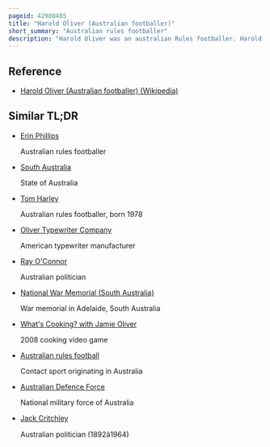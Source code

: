 ```yaml
---
pageid: 42980485
title: "Harold Oliver (Australian footballer)"
short_summary: "Australian rules footballer"
description: "Harold Oliver was an australian Rules footballer. Harold Oliver was a key Player in some of south australian's most successful Teams. He starred in South Australia's victorious 1911 australian Football Championship along with Port Adelaide's 1914 'Invincibles' Team. After being close to retiring from the Game after World War I he returned to captain both Port Adelaide to the Safl Premiership in 1921 and south Australia in a Game against western Australia. His Reputation as a early Exponent of the spectacular Mark and his general Skill at playing the Game made him regarded as one of the best Players south Australia produced."
---
```


## Reference

- [Harold Oliver (Australian footballer) (Wikipedia)](https://en.wikipedia.org/?curid=42980485)

## Similar TL;DR

- [Erin Phillips](/tldr/en/erin-phillips)

  Australian rules footballer

- [South Australia](/tldr/en/south-australia)

  State of Australia

- [Tom Harley](/tldr/en/tom-harley)

  Australian rules footballer, born 1978

- [Oliver Typewriter Company](/tldr/en/oliver-typewriter-company)

  American typewriter manufacturer

- [Ray O'Connor](/tldr/en/ray-oconnor)

  Australian politician

- [National War Memorial (South Australia)](/tldr/en/national-war-memorial-south-australia)

  War memorial in Adelaide, South Australia

- [What's Cooking? with Jamie Oliver](/tldr/en/whats-cooking-with-jamie-oliver)

  2008 cooking video game

- [Australian rules football](/tldr/en/australian-rules-football)

  Contact sport originating in Australia

- [Australian Defence Force](/tldr/en/australian-defence-force)

  National military force of Australia

- [Jack Critchley](/tldr/en/jack-critchley)

  Australian politician (1892â1964)
